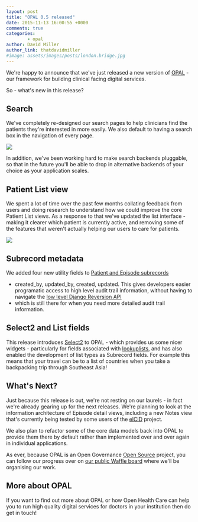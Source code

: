 ```yaml
---
layout: post
title: "OPAL 0.5 released"
date: 2015-11-13 16:00:55 +0000
comments: true
categories:
        - opal
author: David Miller
author_link: thatdavidmiller
#image: assets/images/posts/london.bridge.jpg
---
```

We're happy to announce that we've just released a new version of [OPAL](http://opal.openhealthcare.org.uk/docs/) -
our framework for building clinical facing digital services.

So - what's new in this release?

## Search

We've completely re-designed our search pages to help clinicians find
the patients they're interested in more easily. We also default to
having a search box in the navigation of every page.

![](https://raw.githubusercontent.com/openhealthcare/openhealthcare.org.uk/master/source/assets/images/posts/search.results.png)

In addition, we've been working hard to make search backends pluggable,
so that in the future you'll be able to drop in alternative backends of
your choice as your application scales.

## Patient List view

We spent a lot of time over the past few months collating feedback from users and
doing research to understand how we could improve the core Patient List
views. As a response to that we've updated the list interface - making it clearer
which patient is currently active, and removing some of the features that weren't
actually helping our users to care for patients.

![](https://raw.githubusercontent.com/openhealthcare/openhealthcare.org.uk/master/source/assets/images/posts/list.view.png)

## Subrecord metadata

We added four new utility fields to
[Patient and Episode subrecords](http://opal.openhealthcare.org.uk/docs/guides/datamodel/)
 - created_by, updated_by, created, updated. This gives developers easier
programatic access to high level audit trail information, without having
to navigate the [low level Django Reversion
API](https://github.com/etianen/django-reversion/blob/master/docs/api.rst)
- which is still there for when you need more detailed audit trail
information.

## Select2 and List fields

This release introduces
[Select2](https://github.com/angular-ui/ui-select) to OPAL - which
provides us some nicer widgets - particularly for fields associated with
[lookuplists](http://opal.openhealthcare.org.uk/docs/guides/lookup_lists/),
and has also enabled the development of list types as
Subrecord fields. For example this means that your travel can be to a
list of countries when you take a backpacking trip through Southeast
Asia!

## What's Next?

Just because this release is out, we're not resting on our laurels - in
fact we're already gearing up for the next releases. We're planning to
look at the information architecture of Episode detail views, including
a new Notes view that's currently being tested by some users of the
[elCID](http://elcid.openhealthcare.org.uk) project.

We also plan to refactor some of the core data models back into OPAL to provide
them there by default rather than implemented over and over again in
individual applications.

As ever, because OPAL is an Open Governance [Open Source](http://github.com/openhealthcare/opal) project, you can
follow our progress over on
[our public Waffle board](https://waffle.io/openhealthcare/opal-ideas) where we'll be
organising our work.

## More about OPAL

If you want to find out more about OPAL or how Open Health Care can help
you to run high quality digital services for doctors in your institution
then do get in touch!
